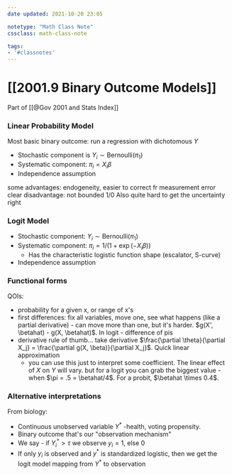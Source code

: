 ```yaml
---
date updated: 2021-10-20 23:05

notetype: "Math Class Note"
cssclass: math-class-note

tags: 
- '#classnotes'
---
```


# [[2001.9 Binary Outcome Models]]
Part of [[@Gov 2001 and Stats Index]]


### Linear Probability Model

 Most basic binary outcome: run a regression with dichotomous $Y$
 
 - Stochastic component is $Y_i \sim \text{Bernoulli}(\pi_1)$
 - Systematic component: $\pi_i = X_i\beta$
 - Independence assumption

some advantages: endogeneity, easier to correct fr measurement error
clear disadvantage: not bounded 1/0
Also quite hard to get the uncertainty right


### Logit Model

- Stochastic component: $Y_i \sim \text{Bernoulli}(\pi_1)$
- Systematic component: $\pi_i = 1/(1+\exp(-X_i\beta))$ 
	- Has the characteristic logistic function shape (escalator, S-curve)
- Independence assumption


### Functional forms

QOIs: 
- probability for a given x, or range of x's
- first differences: fix all variables, move one, see what happens (like a partial derivative) - can move more than one, but it's harder. $g(X', \betahat) - g(X, \betahat)$. In logit - difference of pis
- derivative rule of thumb... take derivative $\frac{\partial \theta}{\partial X_j} = \frac{\partial g(X, \beta)}{\partial X_j}$. Quick linear approximation
	- you can use this just to interpret some coefficient. The linear effect of $X$ on $Y$ will vary. but for a logit you can grab the biggest value - when $\pi = .5 = \betahat/4$.  For a probit, $\betahat \times 0.4$. 


### Alternative interpretations

From biology: 
- Continuous unobserved variable $Y^*$ -health, voting propensity. 
- Binary outcome that's our "observation mechanism"
- We say - if $Y^*_i > \tau$ we observe $y_i = 1$, else 0
- If only $y_i$ is observed and $y^*$ is standardized logistic, then we get the logit model mapping from $Y^*$ to observation


